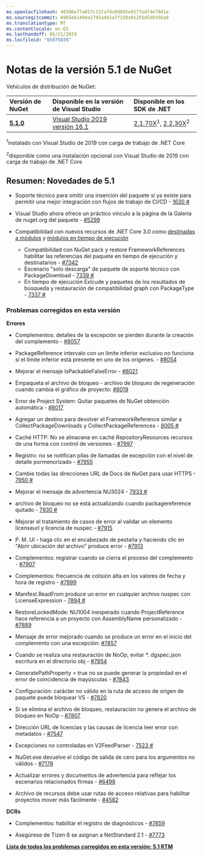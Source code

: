 ```yaml
---
ms.openlocfilehash: 48306e77a017c11fa7dc0d695e0177edf4e79d1e
ms.sourcegitcommit: 69b5eb1494a1745a4b1a7f320a91255d5d8356a9
ms.translationtype: MT
ms.contentlocale: es-ES
ms.lasthandoff: 05/21/2019
ms.locfileid: "65975839"
---
```

# <a name="nuget-51-release-notes"></a>Notas de la versión 5.1 de NuGet

Vehículos de distribución de NuGet:

| Versión de NuGet | Disponible en la versión de Visual Studio| Disponible en los SDK de .NET|
|:---|:---|:---|
| [**5.1.0**](https://nuget.org/downloads) | [Visual Studio 2019 versión 16.1](https://visualstudio.microsoft.com/downloads/) | [2.1.70X](https://dotnet.microsoft.com/download/dotnet-core/2.1)<sup>1</sup>, [2.2.30X](https://dotnet.microsoft.com/download/dotnet-core/2.2)<sup>2</sup> |

<sup>1</sup>instalado con Visual Studio de 2019 con carga de trabajo de .NET Core 

<sup>2</sup>disponible como una instalación opcional con Visual Studio de 2019 con carga de trabajo de .NET Core

## <a name="summary-whats-new-in-51"></a>Resumen: Novedades de 5.1

* Soporte técnico para omitir una inserción del paquete si ya existe para permitir una mejor integración con flujos de trabajo de CI/CD - [1630 #](https://github.com/NuGet/Home/issues/1630#issuecomment-483461100)

* Visual Studio ahora ofrece un práctico vínculo a la página de la Galería de nuget.org del paquete - [#5299](https://github.com/NuGet/Home/issues/5299#issuecomment-494458510)

* Compatibilidad con nuevos recursos de .NET Core 3.0 como [destinadas a módulos](https://github.com/dotnet/cli/issues/10006) y [módulos en tiempo de ejecución](https://github.com/dotnet/cli/issues/10007)
  * Compatibilidad con NuGet pack y restore FrameworkReferences habilitar las referencias del paquete en tiempo de ejecución y destinatarios - [#7342](https://github.com/NuGet/Home/issues/7342)
  * Escenario "solo descarga" de paquete de soporte técnico con PackageDownload - [7339 #](https://github.com/NuGet/Home/issues/7339)
  * En tiempo de ejecución Exlcude y paquetes de los resultados de búsqueda y restauración de compatibilidad graph con PackageType - [7337 #](https://github.com/NuGet/Home/issues/7337)

### <a name="issues-fixed-in-this-release"></a>Problemas corregidos en esta versión

**Errores**

* Complementos: detalles de la excepción se pierden durante la creación del complemento - [#8057](https://github.com/NuGet/Home/issues/8057)

* PackageReference intervalo con un límite inferior exclusivo no funciona si el límite inferior está presente en uno de los orígenes. - [#8054](https://github.com/NuGet/Home/issues/8054)

* Mejorar el mensaje IsPackableFalseError - [#8021](https://github.com/NuGet/Home/issues/8021)

* Empaqueta el archivo de bloqueo - archivo de bloqueo de regeneración cuando cambia el gráfico de proyecto: [#8019](https://github.com/NuGet/Home/issues/8019)

* Error de Project System: Quitar paquetes de NuGet obtención automática - [#8017](https://github.com/NuGet/Home/issues/8017)

* Agregar un destino para devolver el FrameworkReference similar a CollectPackageDownloads y CollectPackageReferences - [8005 #](https://github.com/NuGet/Home/issues/8005)

* Caché HTTP:  No se almacena en caché RepositoryResources recursos de una forma con control de versiones - [#7997](https://github.com/NuGet/Home/issues/7997)

* Registro: no se notifican pilas de llamadas de excepción con el nivel de detalle pormenorizado - [#7955](https://github.com/NuGet/Home/issues/7955)

* Cambie todas las direcciones URL de Docs de NuGet para usar HTTPS - [7950 #](https://github.com/NuGet/Home/issues/7950)

* Mejorar el mensaje de advertencia NU3024 - [7933 #](https://github.com/NuGet/Home/issues/7933)

* archivo de bloqueo no se está actualizando cuando packagereference quitado - [7930 #](https://github.com/NuGet/Home/issues/7930)

* Mejorar el tratamiento de casos de error al validar un elemento licenseurl y licencia de nuspec - [#7915](https://github.com/NuGet/Home/issues/7915)

* P. M. UI - haga clic en el encabezado de pestaña y haciendo clic en "Abrir ubicación del archivo" produce error - [#7913](https://github.com/NuGet/Home/issues/7913)

* Complementos: registrar cuando se cierra el proceso del complemento - [#7907](https://github.com/NuGet/Home/issues/7907)

* Complementos: frecuencia de colisión alta en los valores de fecha y hora de registro - [#7899](https://github.com/NuGet/Home/issues/7899)

* Manifest.ReadFrom produce un error en cualquier archivo nuspec con LicenseExpression - [7894 #](https://github.com/NuGet/Home/issues/7894)

* RestoreLockedMode: NU1004 inesperado cuando ProjectReference hace referencia a un proyecto con AssemblyName personalizado - [#7889](https://github.com/NuGet/Home/issues/7889)

* Mensaje de error mejorado cuando se produce un error en el inicio del complemento con una excepción: [#7857](https://github.com/NuGet/Home/issues/7857)

* Cuando se realiza una restauración de NoOp, evitar *. dgspec.json escritura en el directorio obj - [#7854](https://github.com/NuGet/Home/issues/7854)

* GeneratePathProperty = true no se puede generar la propiedad en el error de coincidencia de mayúsculas - [#7843](https://github.com/NuGet/Home/issues/7843)

* Configuración: carácter no válido en la ruta de acceso de origen de paquete puede bloquear VS - [#7820](https://github.com/NuGet/Home/issues/7820)

* Si se elimina el archivo de bloqueo, restauración no genera el archivo de bloqueo en NoOp - [#7807](https://github.com/NuGet/Home/issues/7807)

* Dirección URL de licencias y las causas de licencia leer error con metadatos - [#7547](https://github.com/NuGet/Home/issues/7547)

* Excepciones no controladas en V2FeedParser - [7523 #](https://github.com/NuGet/Home/issues/7523)

* NuGet.exe devuelve el código de salida de cero para los argumentos no válidos - [#7178](https://github.com/NuGet/Home/issues/7178)

* Actualizar errores y documentos de advertencia para reflejar los escenarios relacionados firmas - [#6498](https://github.com/NuGet/Home/issues/6498)

* Archivo de recursos debe usar rutas de acceso relativas para habilitar proyectos mover más fácilmente - [#4582](https://github.com/NuGet/Home/issues/4582)

**DCRs**

* Complementos: habilitar el registro de diagnósticos - [#7859](https://github.com/NuGet/Home/issues/7859)

* Asegúrese de Tizen 6 se asignan a NetStandard 2.1 - [#7773](https://github.com/NuGet/Home/issues/7773)

**[Lista de todos los problemas corregidos en esta versión: 5.1 RTM](https://github.com/nuget/home/issues?q=is%3Aissue+is%3Aclosed+milestone%3A%225.1")**
